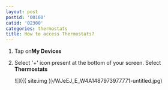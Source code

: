 ```yaml
---
layout: post
postid: '00100'
catid: '02300'
categories: thermostats
title: How to access Thermostats?
---
```


1. Tap on**My Devices**

2. Select '+' icon present at the bottom of your screen. Select **Thermostats**

    ![]({{ site.img }}/WJeEJ_E_W4A1487973977771-untitled.jpg)